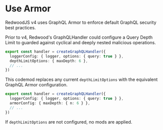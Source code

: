# Use Armor

RedwoodJS v4 uses GraphQL Armor to enforce default GraphQL security best practices.

Prior to v4, Redwood's GraphQLHandler could configure a Query Depth Limit​ to guarded against cyclical and deeply nested malicious operations.

```ts
export const handler = createGraphQLHandler({
  loggerConfig: { logger, options: { query: true } },
  depthLimitOptions: { maxDepth: 6 },
  // ...
})
```

This codemod replaces any current `depthLimitOptions` with the equivalent GraphQL Armor configuration.

```ts
export const handler = createGraphQLHandler({
  loggerConfig: { logger, options: { query: true } },
  armorConfig: { maxDepth: { n: 6 } },
  // ...
})
```

If `depthLimitOptions` are not configured, no mods are applied.
